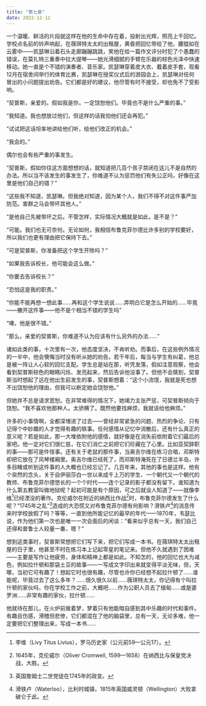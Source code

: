 ```yaml
---
title: "第七章"
date: 2022-12-12
---
```


一个温暖、鲜活的片段就这样在他的生命中存在着，投射出光辉，照亮上千回忆。学校点名前的铃声响起，在薇琪特太太的出租屋，黄昏把回忆带给了他，朦胧如在云雾中——凯瑟琳沿着石头走廊蹦蹦跳跳，笑他在给一篇作文评分时犯了个愚蠢的错误，在莫扎特三重奏中拉大提琴——她光滑细腻的手臂在乐器的棕色光泽中快速移动。她一直是个不错的演奏者、音乐家。凯瑟琳穿着皮大衣、戴着皮手套，观看12月在宿舍间举行的体育比赛，凯瑟琳在授奖仪式后的游园会上，凯瑟琳对任何冒出的小问题提出劝告。它们都是好的建议，他尽管有时不接受，却也免不了受影响。

“契普斯，亲爱的。假如我是你，一定饶恕他们。毕竟也不是什么严重的事。”

“我知道。我也想放过他们，但这样的话我怕他们还会再犯。”

“试试把这话坦率地讲给他们听，给他们改正的机会。”

“我会的。”

偶尔也会有些严重的事发生。

“契普斯，假如你往这方面想想的话，就知道把几百个孩子禁闭在这儿不是自然的办法。所以当不该发生的事发生了，你难道不认为惩罚他们有失公正吗，好像在这里是他们自己的错？”

“这些我不知道，凯瑟琳。但我绝对知道，因为某个人，我们不得不对这件事严加防范。害群之马会带坏其他人。”

“是他自己先被带坏之后。不管怎样，实际情况大概就是如此，是不是？”

“可能。我们也无可奈何。无论如何，我相信布鲁克菲尔德比许多别的学校要好，所以我们也更有理由把它保持下去。”

“可是契普斯，你准备把这个学生开除吗？”

“如果我告诉校长，他可能会这么做。”

“你要去告诉校长？”

“恐怕这是我的职责。”

“你能不能再想一想此事......再和这个学生说说......弄明白它是怎么开始的......毕竟——撇开这件事——他不是个相当不错的学生吗”

“噢，他是很不错。”

“那么，亲爱的契普斯，你难道不认为应该有什么另外的办法......”

诸如此类的事，十次里有一次，他态度坚决，不肯听劝。而事后，在这些例外情况的一半中，他会懊悔当时没有听从她的劝告。若干年后，每当与学生有纠葛，他总是被一阵让人心软的回忆支配。学生总是站在那，听凭发落，假如注意观察，他会看到契普斯棕色的眼睛闪烁、发亮起来，然后告诉他没事了。但他不会猜到，契普斯当时想起了远在他出生前发生的事，契普斯想着：“这个小流氓，我就是死也想不出饶恕他的理由，但我可以断定她会饶恕他。”

但她并不总是请求宽恕。在非常难得的情况下，她竭力主张严惩，可契普斯倾向于饶恕。“我不喜欢他那种人。太骄横了。既然他要找麻烦，我就该给他麻烦。”

许多的小事情啊，全都深埋进了过去——曾经非常紧急的问题、热烈的争论、只有记得个中妙趣的人才觉得有趣的轶事。任何感情从记忆中消散后，还有什么真正的意义呢？若是如此，那一大堆依附他的感情，就好像是在消失前依附着它们最后的家吧。他一定对它们很仁慈，在它们消亡之前把它们珍藏在了心里。比如亚契辞职的事——那可是件怪事。还有关于老鼠的那件事，当奥吉尔维在练习合唱，邓斯特却把它放在了风琴楼厢里。奥吉尔维已经死了，而邓斯特淹死在了日德兰半岛，许多目睹或听到这件事的人大概也已经忘记了。几百年来，其他的事也是这样。他有个突然的念头，关于自伊丽莎白一世以来成千上万的学生、一个朝代又一个朝代的教师、布鲁克菲尔德悠长的一个个时代——连个记录的影子都没有留下。谁知道为什么第五教室叫做地狱呢？起初可能是有个原因，可之后就没人知道了——就像李维[^1]已经湮没的著作。克伦威尔在附近的纳西比作战[^2]时，布鲁克菲尔德发生了什么呢？“1745年之乱”[^3]造成的大恐慌又对布鲁克菲尔德有何影响？滑铁卢[^4]的消息传来时学校放假了吗？等等，一直到他所能记忆的最早的年代——1870年，韦瑟比说，作为他们第一次也是唯一一次会面后的闲谈：“看来似乎总有一天，我们自己还得和普鲁士人较量一番，嗯？”

想到这类事时，契普斯常想把它们写下来，把它们写成一本书。在薇琪特太太出租屋的日子里，他甚至不时在练习本上记起零星的笔记来。但他不久就遇到了困难——主要是写作让他疲劳，身体和精神上都是如此。不知怎的，他的回忆也大为减色，例如拉什顿和那袋土豆的故事——一写成文字印出来就变得平淡无味，但，天哪，当初它可有趣了！想起它时也很有趣，尽管也许你已经想不起拉什顿了......谁能呢，毕竟过去了这么多年？......很久很久以前......薇琪特太太，你记得有个叫拉什顿的家伙吗，你在学校工作之前，大概吧......作为公职人员去了缅甸......或是婆罗洲......非常有趣的家伙，拉什顿......

他就待在那儿，在火炉前做着梦，梦着只有他能暗自感到其中乐趣的时代和事件。有趣且伤感，滑稽但悲惨，它们都混在了他的脑袋里，总有一天，无论多难，他一定要把它们整理出来，写成一本书......

[^1]: 李维（Livy Titus Livius），罗马历史家（公元前59—公元17）。
[^2]: 1645年，克伦威尔（Oliver Cromwell, 1599—1658）在纳西比与保皇党决战，大胜。
[^3]: 英国詹姆士二世党徒在1745年的政变。
[^4]: 滑铁卢（Waterloo），比利时城镇，1815年英国威灵顿（Wellington）大败拿破仑于此。